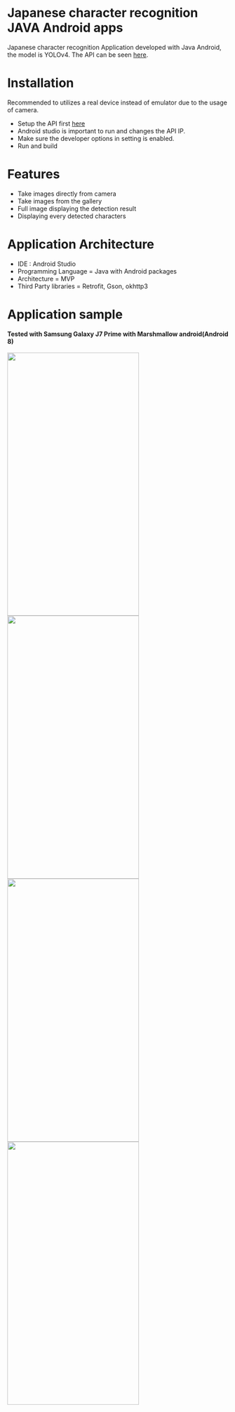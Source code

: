 # Japanese character recognition JAVA Android apps
Japanese character recognition Application developed with Java Android, the model is YOLOv4.
The API can be seen [here](https://github.com/Sekigahara/Japanese-character-recognition-YOLOv4-Flask-API).

# Installation
Recommended to utilizes a real device instead of emulator due to the usage of camera.
- Setup the API first [here](https://github.com/Sekigahara/Japanese-character-recognition-YOLOv4-Flask-API)
- Android studio is important to run and changes the API IP.
- Make sure the developer options in setting is enabled.
- Run and build

# Features
- Take images directly from camera
- Take images from the gallery
- Full image displaying the detection result
- Displaying every detected characters

# Application Architecture
- IDE : Android Studio
- Programming Language = Java with Android packages
- Architecture = MVP
- Third Party libraries = Retrofit, Gson, okhttp3

# Application sample
<b>Tested with Samsung Galaxy J7 Prime with Marshmallow android(Android 8)</b></br></br>
<img src="https://user-images.githubusercontent.com/54882818/186601541-9defcc00-3b86-4fa1-99e0-4e395e0dd3be.jpg" width="300" height="600">
<img src="https://user-images.githubusercontent.com/54882818/186601708-e837e672-a19d-4533-a638-5b6c4027cf4c.jpg" width="300" height="600">
<img src="https://user-images.githubusercontent.com/54882818/186601731-c75212d6-d393-4d75-8bf9-647932105029.jpg" width="300" height="600">
<img src="https://user-images.githubusercontent.com/54882818/186601760-b422054b-8083-45ff-bca6-0ed3b8c15cdc.jpg" width="300" height="600">

